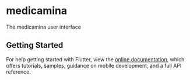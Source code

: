 # medicamina

The medicamina user interface

## Getting Started

For help getting started with Flutter, view the [online documentation](https://flutter.dev/docs), which offers tutorials, samples, guidance on mobile development, and a full API reference.
